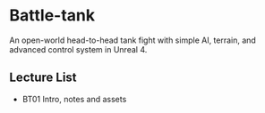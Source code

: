 # Battle-tank
An open-world head-to-head tank fight with simple AI, terrain, and advanced control system in Unreal 4.
## Lecture List
* BT01 Intro, notes and assets
